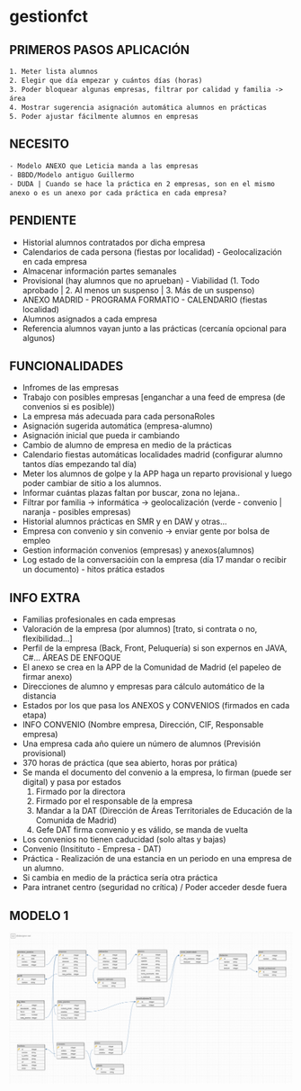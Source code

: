 # gestionfct

PRIMEROS PASOS APLICACIÓN
-----------------
	1. Meter lista alumnos
	2. Elegir que día empezar y cuántos días (horas)
	3. Poder bloquear algunas empresas, filtrar por calidad y familia -> área
	4. Mostrar sugerencia asignación automática alumnos en prácticas
	5. Poder ajustar fácilmente alumnos en empresas


NECESITO
---------
	- Modelo ANEXO que Leticia manda a las empresas
	- BBDD/Modelo antiguo Guillermo
	- DUDA | Cuando se hace la práctica en 2 empresas, son en el mismo anexo o es un anexo por cada práctica en cada empresa?


PENDIENTE
-----------
- Historial alumnos contratados por dicha empresa
- Calendarios de cada persona (fiestas por localidad) - Geolocalización en cada empresa
- Almacenar información partes semanales
- Provisional (hay alumnos que no aprueban) - Viabilidad (1. Todo aprobado | 2. Al menos un suspenso | 3. Más de un suspenso)
- ANEXO MADRID - PROGRAMA FORMATIO - CALENDARIO (fiestas localidad)
- Alumnos asignados a cada empresa
- Referencia alumnos vayan junto a las prácticas (cercanía opcional para algunos)


FUNCIONALIDADES
------------------
- Infromes de las empresas
- Trabajo con posibles empresas [enganchar a una feed de empresa (de convenios si es posible))
- La empresa más adecuada para cada personaRoles
- Asignación sugerida automática (empresa-alumno)
- Asignación inicial que pueda ir cambiando
- Cambio de alumno de empresa en medio de la prácticas
- Calendario fiestas automáticas localidades madrid (configurar alumno tantos días empezando tal día)
- Meter los alumnos de golpe y la APP haga un reparto provisional y luego poder cambiar de sitio a los alumnos.
- Informar cuántas plazas faltan por buscar, zona no lejana..
- Filtrar por familia -> informática -> geolocalización (verde - convenio | naranja - posibles empresas)
- Historial alumnos prácticas en SMR y en DAW y otras...
- Empresa con convenio y sin convenio -> enviar gente por bolsa de empleo
- Gestion información convenios (empresas) y anexos(alumnos)
- Log estado de la conversacióin con la empresa (día 17 mandar o recibir un documento) - hitos prática estados


INFO EXTRA
----------
- Familias profesionales en cada empresas
- Valoración de la empresa (por alumnos) [trato, si contrata o no, flexibilidad...]
- Perfil de la empresa (Back, Front, Peluquería) si son expernos en JAVA, C#... ÁREAS DE ENFOQUE
- El anexo se crea en la APP de la Comunidad de Madrid (el papeleo de firmar anexo)
- Direcciones de alumno y empresas para cálculo automático de la distancia
- Estados por los que pasa los ANEXOS y CONVENIOS (firmados en cada etapa)
- INFO CONVENIO (Nombre empresa, Dirección, CIF, Responsable empresa)
- Una empresa cada año quiere un número de alumnos (Previsión provisional)
- 370 horas de práctica (que sea abierto, horas por prática)
- Se manda el documento del convenio a la empresa, lo firman (puede ser digital) y pasa por estados
	1. Firmado por la directora
	2. Firmado por el responsable de la empresa
	3. Mandar a la DAT (Dirección de Áreas Territoriales de Educación de la Comunida de Madrid)
	4. Gefe DAT firma convenio y es válido, se manda de vuelta
- Los convenios no tienen caducidad (solo altas y bajas)
- Convenio (Insitituto - Empresa - DAT)
- Práctica - Realización de una estancia en un periodo en una empresa de un alumno.
- Si cambia en medio de la práctica sería otra práctica
- Para intranet centro (seguridad no crítica) / Poder acceder desde fuera

MODELO 1
-------
![Modelo1](https://github.com/DaniS1448/gestionfct/blob/master/modelo1.png)
